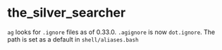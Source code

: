 # the_silver_searcher

`ag` looks for `.ignore` files as of 0.33.0.
`.agignore` is now `dot.ignore`. The path is set as a default in
`shell/aliases.bash`
